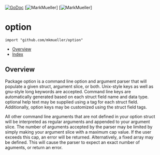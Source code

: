 [![GoDoc](https://godoc.org/github.com/mkmueller/option?status.svg)](https://godoc.org/github.com/mkmueller/option)
[![MarkMueller](https://img.shields.io/badge/tests-passed-00cc00.svg)]
[![MarkMueller](https://img.shields.io/badge/coverage-100%25-orange.svg)]

# option
`import "github.com/mkmueller/option"`

* [Overview](#pkg-overview)
* [Index](#pkg-index)

## <a name="pkg-overview">Overview</a>
Package option is a command line option and argument parser that will
populate a given struct, argument slice, or both.  Unix-style keys as well as
gnu-style long keywords are accepted.  Command line keys are automatically
generated based on each struct field name and data type.  optional help text
may be supplied using a tag for each struct field. Additionally, option keys
may be customized using the struct field tags.

All other command line arguments that are not defined in your option struct
will be interpreted as regular arguments and appended to your argument slice.
The number of arguments accepted by the parser may be limited by simply
making your argument slice with a maximum cap value.  If the user exceeds
this cap, an error will be returned.  Alternatively, a fixed array may be
defined.  This will cause the parser to expect an exact number of aguments,
or return an error.


